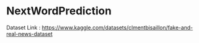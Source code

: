# NextWordPrediction
Dataset Link : https://www.kaggle.com/datasets/clmentbisaillon/fake-and-real-news-dataset
